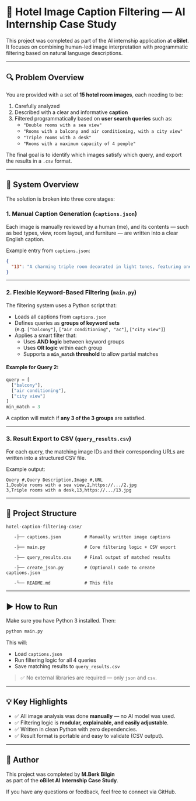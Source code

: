 # 🏨 Hotel Image Caption Filtering — AI Internship Case Study

This project was completed as part of the AI internship application at **oBilet**. It focuses on combining human-led image interpretation with programmatic filtering based on natural language descriptions.

---

## 🔍 Problem Overview

You are provided with a set of **15 hotel room images**, each needing to be:

1. Carefully analyzed  
2. Described with a clear and informative **caption**  
3. Filtered programmatically based on **user search queries** such as:
   - `"Double rooms with a sea view"`
   - `"Rooms with a balcony and air conditioning, with a city view"`
   - `"Triple rooms with a desk"`
   - `"Rooms with a maximum capacity of 4 people"`

The final goal is to identify which images satisfy which query, and export the results in a `.csv` format.

---

## 🧠 System Overview

The solution is broken into three core stages:

### 1. **Manual Caption Generation** (`captions.json`)

Each image is manually reviewed by a human (me), and its contents — such as bed types, view, room layout, and furniture — are written into a clear English caption.

Example entry from `captions.json`:

```json
{
  "13": "A charming triple room decorated in light tones, featuring one double bed and two single beds, making it suitable for families or small groups. The room includes a small round table with two chairs, a flat-screen TV, and a large window offering a clear sea view. A small desk with a chair is also available for work or study, enhancing the functionality of the space."
}
```

---

### 2. **Flexible Keyword-Based Filtering** (`main.py`)

The filtering system uses a Python script that:

- Loads all captions from `captions.json`
- Defines queries as **groups of keyword sets**  
  (e.g. `["balcony"]`, `["air conditioning", "ac"]`, `["city view"]`)
- Applies a smart filter that:
  - Uses **AND logic** between keyword groups
  - Uses **OR logic** within each group
  - Supports a **`min_match` threshold** to allow partial matches

#### Example for Query 2:

```python
query = [
  ["balcony"],
  ["air conditioning"],
  ["city view"]
]
min_match = 3
```

A caption will match if **any 3 of the 3 groups** are satisfied.

---

### 3. **Result Export to CSV** (`query_results.csv`)

For each query, the matching image IDs and their corresponding URLs are written into a structured CSV file.

Example output:

```
Query #,Query Description,Image #,URL
1,Double rooms with a sea view,2,https://.../2.jpg
3,Triple rooms with a desk,13,https://.../13.jpg
```

---

## 📁 Project Structure

```
hotel-caption-filtering-case/

   -├── captions.json         # Manually written image captions

   -├── main.py               # Core filtering logic + CSV export

   -├── query_results.csv     # Final output of matched results

   -├── create_json.py        # (Optional) Code to create captions.json

   -└── README.md             # This file
```

---

## ▶️ How to Run

Make sure you have Python 3 installed. Then:

```bash
python main.py
```

This will:

- Load `captions.json`
- Run filtering logic for all 4 queries
- Save matching results to `query_results.csv`

> ✅ No external libraries are required — only `json` and `csv`.

---

## 💡 Key Highlights

- ✅ All image analysis was done **manually** — no AI model was used.
- ✅ Filtering logic is **modular, explainable, and easily adjustable**.
- ✅ Written in clean Python with zero dependencies.
- ✅ Result format is portable and easy to validate (CSV output).

---

## 👤 Author

This project was completed by **M.Berk Bilgin**  
as part of the **oBilet AI Internship Case Study**.

If you have any questions or feedback, feel free to connect via GitHub.
